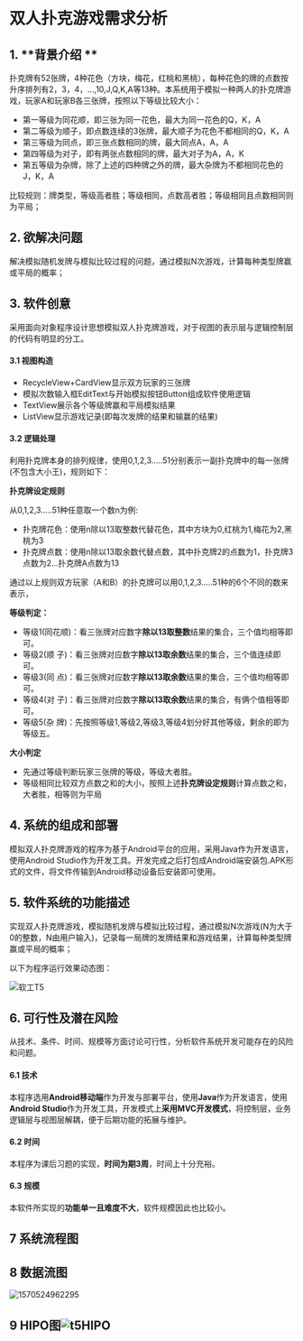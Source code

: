 # 双人扑克游戏需求分析



## **1.** **背景介绍 **

扑克牌有52张牌，4种花色（方块，梅花，红桃和黑桃），每种花色的牌的点数按升序排列有2，3，4，...,10,J,Q,K,A等13种。本系统用于模拟一种两人的扑克牌游戏，玩家A和玩家B各三张牌，按照以下等级比较大小：

* 第一等级为同花顺，即三张为同一花色，最大为同一花色的Q，K，A
* 第二等级为顺子，即点数连续的3张牌，最大顺子为花色不都相同的Q，K，A
* 第三等级为同点，即三张点数相同的牌，最大同点A，A，A
* 第四等级为对子，即有两张点数相同的牌，最大对子为A，A，K
* 第五等级为杂牌，除了上述的四种牌之外的牌，最大杂牌为不都相同花色的J，K，A

比较规则：牌类型，等级高者胜；等级相同，点数高者胜；等级相同且点数相同则为平局；



## **2.** **欲解决问题**

解决模拟随机发牌与模拟比较过程的问题，通过模拟N次游戏，计算每种类型牌赢或平局的概率；



## **3.** **软件创意**

采用面向对象程序设计思想模拟双人扑克牌游戏，对于视图的表示层与逻辑控制层的代码有明显的分工。

#### **3.1 视图构造**

* RecycleView+CardView显示双方玩家的三张牌
* 模拟次数输入框EditText与开始模拟按钮Button组成软件使用逻辑
* TextView展示各个等级牌赢和平局模拟结果
* ListView显示游戏记录(即每次发牌的结果和输赢的结果)

#### **3.2 逻辑处理**

利用扑克牌本身的排列规律，使用0,1,2,3.....51分别表示一副扑克牌中的每一张牌(不包含大小王)，规则如下：

**扑克牌设定规则**

从0,1,2,3.....51种任意取一个数n为例:

* 扑克牌花色：使用n除以13取整数代替花色，其中方块为0,红桃为1,梅花为2,黑桃为3
* 扑克牌点数：使用n除以13取余数代替点数，其中扑克牌2的点数为1，扑克牌3点数为2...扑克牌A点数为13

通过以上规则双方玩家（A和B）的扑克牌可以用0,1,2,3.....51种的6个不同的数来表示，

**等级判定：**

* 等级1(同花顺)：看三张牌对应数字**除以13取整数**结果的集合，三个值均相等即可。
* 等级2(顺    子)：看三张牌对应数字**除以13取余数**结果的集合，三个值连续即可。
* 等级3(同    点)：看三张牌对应数字**除以13取余数**结果的集合，三个值均相等即可。
* 等级4(对    子)：看三张牌对应数字**除以13取余数**结果的集合，有俩个值相等即可。
* 等级5(杂    牌)：先按照等级1,等级2,等级3,等级4划分好其他等级，剩余的即为等级五。

**大小判定**

* 先通过等级判断玩家三张牌的等级，等级大者胜。
* 等级相同比较双方点数之和的大小，按照上述**扑克牌设定规则**计算点数之和，大者胜，相等则为平局



## **4.** **系统的组成和部署**

模拟双人扑克牌游戏的程序为基于Android平台的应用，采用Java作为开发语言，使用Android Studio作为开发工具。开发完成之后打包成Android端安装包.APK形式的文件，将文件传输到Android移动设备后安装即可使用。



## **5.** **软件系统的功能描述**

实现双人扑克牌游戏，模拟随机发牌与模拟比较过程，通过模拟N次游戏(N为大于0的整数，N由用户输入)，记录每一局牌的发牌结果和游戏结果，计算每种类型牌赢或平局的概率；

以下为程序运行效果动态图：

![软工T5](D:\软件工程\第三次作业\t5\软工T5.gif)

## **6. 可行性及潜在风险**

从技术、条件、时间、规模等方面讨论可行性，分析软件系统开发可能存在的风险和问题。

#### 6.1 技术

本程序选用**Android移动端**作为开发与部署平台，使用**Java**作为开发语言，使用**Android Studio**作为开发工具，开发模式上**采用MVC开发模式**，将控制层，业务逻辑层与视图层解耦，便于后期功能的拓展与维护。

#### 6.2 时间

本程序为课后习题的实现，**时间为期3周**，时间上十分充裕。

#### 6.3 规模

本软件所实现的**功能单一且难度不大**，软件规模因此也比较小。



## 7 系统流程图





## 8 数据流图

![1570524962295](D:\markdowm笔记软件\images\软件工程\t5数据流图.png)





## 9 HIPO图![t5HIPO](D:\markdowm笔记软件\images\软件工程\t5HIPO.png)

